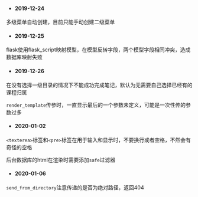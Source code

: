 * #### 2019-12-24
多级菜单自动创建，目前只能手动创建二级菜单

* #### 2019-12-25
flask使用flask_script映射模型，在模型反转字段，两个模型字段相同冲突，造成数据库映射失败

* #### 2019-12-26
在没有选择一级目录的情况下不能成功完成笔记，默认为无需要自己选择已经有的课程归属

`render_template`传参时，一直显示最后的一个参数未定义，可能是一次性传的参数过多

* #### 2020-01-02
`<texterea>`标签和`<pre>`标签在用于输入和显示时，不要换行或者空格，不然会有奇怪的空格

后台数据库的html在渲染时需要添加`safe`过滤器


* #### 2020-01-06
`send_from_directory`注意传递的是否为绝对路径，返回404